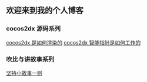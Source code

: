 ## 欢迎来到我的个人博客

### cocos2dx 源码系列
[cocos2dx 是如何渲染的](https://github.com/zhishu520/blog/issues/1)
[cocos2dx 智能指针是如何工作的](https://github.com/zhishu520/blog/issues/2)

### 吹比与讲故事系列
[坚持小故事一则](https://github.com/zhishu520/blog/issues/3)



